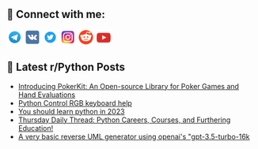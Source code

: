 ## 🔎 Connect with me:
[<img src="https://github.com/bullbesh/bullbesh/blob/main/images/Telegram.png" width="32" height="32" />](https://t.me/bullbesh)
[<img src="https://github.com/bullbesh/bullbesh/blob/main/images/VK.png" width="32" height="32" />](https://vk.com/bullbesh)
[<img src="https://github.com/bullbesh/bullbesh/blob/main/images/Twitter.png" width="32" height="32" />](https://twitter.com/bullbesh1)
[<img src="https://github.com/bullbesh/bullbesh/blob/main/images/Instagram.png" width="32" height="32" />](https://www.instagram.com/bullbesh)
[<img src="https://github.com/bullbesh/bullbesh/blob/main/images/Reddit.png" width="32" height="32" />](https://www.reddit.com/user/bullbesh)
[<img src="https://github.com/bullbesh/bullbesh/blob/main/images/YouTube.png" width="32" height="32" />](https://www.youtube.com/channel/UCtfjRs6uzgq5mfm8S06WTcg)

## 📕 Latest r/Python Posts
<!-- BLOG-POST-LIST:START -->
- [Introducing PokerKit: An Open-source Library for Poker Games and Hand Evaluations](https://www.reddit.com/r/Python/comments/15gv5vm/introducing_pokerkit_an_opensource_library_for/)
- [Python Control RGB keyboard help](https://www.reddit.com/r/Python/comments/15guotz/python_control_rgb_keyboard_help/)
- [You should learn python in 2023](https://www.reddit.com/r/Python/comments/15guh3q/you_should_learn_python_in_2023/)
- [Thursday Daily Thread: Python Careers, Courses, and Furthering Education!](https://www.reddit.com/r/Python/comments/15goaj7/thursday_daily_thread_python_careers_courses_and/)
- [A very basic reverse UML generator using openai&#39;s &quot;gpt-3.5-turbo-16k](https://www.reddit.com/r/Python/comments/15gmvke/a_very_basic_reverse_uml_generator_using_openais/)
<!-- BLOG-POST-LIST:END -->
